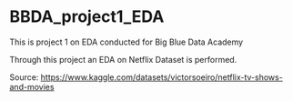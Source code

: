 # BBDA_project1_EDA 

This is project 1 on EDA conducted for Big Blue Data Academy

Through this project an EDA on Netflix Dataset is performed. 

Source: https://www.kaggle.com/datasets/victorsoeiro/netflix-tv-shows-and-movies
